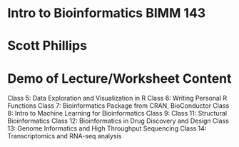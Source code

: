 # Intro to Bioinformatics BIMM 143 
# Scott Phillips
# Demo of Lecture/Worksheet Content

Class 5: Data Exploration and Visualization in R
Class 6: Writing Personal R Functions
Class 7: Bioinformatics Package from CRAN, BioConductor
Class 8: Intro to Machine Learning for Bioinformatics
Class 9: 
Class 11: Structural Bioinformatics
Class 12: Bioinformatics in Drug Discovery and Design
Class 13: Genome Informatics and High Throughput Sequencing
Class 14: Transcriptomics and RNA-seq analysis
